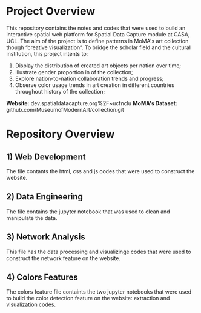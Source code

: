 # **Project Overview**
This repository contains the notes and codes that were used to build an interactive spatial web platform for Spatial Data Capture module at CASA, UCL.
The aim of the project is to define patterns in MoMA's art collection though “creative visualization”. To bridge the scholar field and the cultural institution, this project intents to:
1)	Display the distribution of created art objects per nation over time;
2)	Illustrate gender proportion in of the collection;
3)	Explore nation-to-nation collaboration trends and progress;
4)	Observe color usage trends in art creation in different countries throughout history of the collection;  

**Website:** dev.spatialdatacapture.org%2F~ucfnclu
**MoMA's Dataset:** github.com/MuseumofModernArt/collection.git

# **Repository Overview**

## 1) Web Development
The file contants the html, css and js codes that were used to construct the website. 

## 2) Data Engineering
The file contains the jupyter notebook that was used to clean and manipulate the data. 

## 3) Network Analysis
This file has the data processing and visualizinge codes that were used to construct the network feature on the website.

## 4) Colors Features
The colors feature file containts the two jupyter notebooks that were used to build the color detection feature on the website: extraction and visualization codes. 
